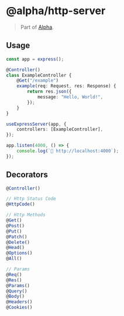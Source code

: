 # @alpha/http-server

> Part of [Alpha](https://github.com/crgeary/alpha).

## Usage

```ts
const app = express();

@Controller()
class ExampleController {
    @Get("/example")
    example(req: Request, res: Response) {
        return res.json({
            message: "Hello, World!",
        });
    }
}

useExpressServer(app, {
    controllers: [ExampleController],
});

app.listen(4000, () => {
    console.log(`🚀 http://localhost:4000`);
});
```

## Decorators

```ts
@Controller()

// Http Status Code
@HttpCode()

// Http Methods
@Get()
@Post()
@Put()
@Patch()
@Delete()
@Head()
@Options()
@All()

// Params
@Req()
@Res()
@Params()
@Query()
@Body()
@Headers()
@Cookies()
```
